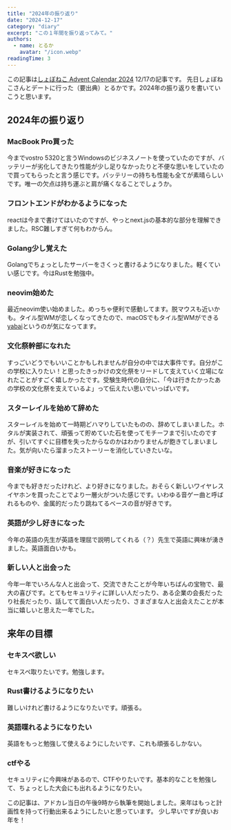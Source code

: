 ```yaml
---
title: "2024年の振り返り"
date: "2024-12-17"
category: "diary"
excerpt: "この１年間を振り返ってみて。"
authors:
  - name: とるか
    avatar: "/icon.webp"
readingTime: 3
---
```


この記事は[しょぼねこ Advent Calendar 2024](https://adventar.org/calendars/9997) 12/17の記事です。
先日しょぼねこさんとデートに行った（要出典）とるかです。2024年の振り返りを書いていこうと思います。

## 2024年の振り返り
### MacBook Pro買った
今までvostro 5320と言うWindowsのビジネスノートを使っていたのですが、バッテリーが劣化してきたり性能が少し足りなかったりと不便な思いをしていたので買ってもらったと言う感じです。バッテリーの持ちも性能も全てが素晴らしいです。唯一の欠点は持ち運ぶと肩が痛くなることでしょうか。

### フロントエンドがわかるようになった
reactは今まで書けてはいたのですが、やっとnext.jsの基本的な部分を理解できました。RSC難しすぎて何もわからん。

### Golang少し覚えた
Golangでちょっとしたサーバーをさくっと書けるようになりました。軽くていい感じです。今はRustを勉強中。

### neovim始めた
最近neovim使い始めました。めっちゃ便利で感動してます。脱マウスも近いかも。タイル型WMが恋しくなってきたので、macOSでもタイル型WMができる[yabai](https://github.com/koekeishiya/yabai)というのが気になってます。

### 文化祭幹部になれた
すっごいどうでもいいことかもしれませんが自分の中では大事件です。自分がこの学校に入りたい！と思ったきっかけの文化祭をリードして支えていく立場になれたことがすごく嬉しかったです。受験生時代の自分に、「今は行きたかったあの学校の文化祭を支えているよ」って伝えたい思いでいっぱいです。

### スターレイルを始めて辞めた
スターレイルを始めて一時期どハマりしていたものの、辞めてしまいました。ホタルが実装されて、頑張って貯めていた石を使ってモチーフまで引いたのですが、引いてすぐに目標を失ったからなのかはわかりませんが飽きてしまいました。気が向いたら溜まったストーリーを消化していきたいな。

### 音楽が好きになった
今までも好きだったけれど、より好きになりました。おそらく新しいワイヤレスイヤホンを買ったことでより一層火がついた感じです。いわゆる音ゲー曲と呼ばれるものや、金属的だったり跳ねてるベースの音が好きです。

### 英語が少し好きになった
今年の英語の先生が英語を理屈で説明してくれる（？）先生で英語に興味が湧きました。英語面白いかも。

### 新しい人と出会った
今年一年でいろんな人と出会って、交流できたことが今年いちばんの宝物で、最大の喜びです。とてもセキュリティに詳しい人だったり、ある企業の会長だったり社長だったり、話してて面白い人だったり、さまざまな人と出会えたことが本当に嬉しいと思えた一年でした。

## 来年の目標
### セキスペ欲しい
セキスペ取りたいです。勉強します。

### Rust書けるようになりたい
難しいけれど書けるようになりたいです。頑張る。

### 英語喋れるようになりたい
英語をもっと勉強して使えるようにしたいです、これも頑張るしかない。

### ctfやる
セキュリティに今興味があるので、CTFやりたいです。基本的なことを勉強して、ちょっとした大会にも出れるようになりたい。

この記事は、アドカレ当日の午後9時から執筆を開始しました。来年はもっと計画性を持って行動出来るようにしたいと思っています。
少し早いですが良いお年を！